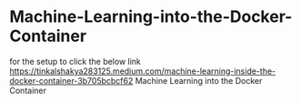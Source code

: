 # Machine-Learning-into-the-Docker-Container
for the setup to click the below link
https://tinkalshakya283125.medium.com/machine-learning-inside-the-docker-container-3b705bcbcf62
Machine Learning into the Docker Container
